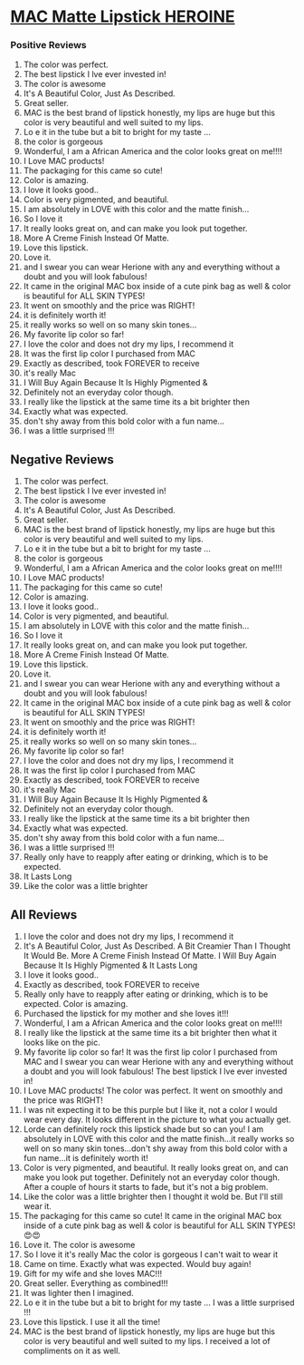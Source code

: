 # [MAC Matte Lipstick HEROINE](https://products.checkmycream.com/products/MAC-Matte-Lipstick-HEROINE.html)

### Positive Reviews

<ol>
      <li>The color was perfect.  </li>
      <li>The best lipstick I lve ever invested in!</li>
      <li>The color is awesome</li>
      <li>It&#x27;s A Beautiful Color, Just As Described.</li>
      <li>Great seller.</li>
      <li>MAC is the best brand of lipstick honestly, my lips are huge but this color is very beautiful and well suited to my lips.</li>
      <li>Lo e it in the tube but a bit to bright for my taste ...  </li>
      <li>the color is gorgeous</li>
      <li>Wonderful, I am a African America and the color looks great on me!!!!</li>
      <li>I Love MAC products!  </li>
      <li>The packaging for this came so cute!</li>
      <li>Color is amazing.</li>
      <li>I love it looks good..</li>
      <li>Color is very pigmented, and beautiful.</li>
      <li>I am absolutely in LOVE with this color and the matte finish...</li>
      <li>So I love it</li>
      <li>It really looks great on, and can make you look put together.</li>
      <li>More A Creme Finish Instead Of Matte.</li>
      <li>Love this lipstick.</li>
      <li>Love it.</li>
      <li>and I swear you can wear Herione with any and everything without a doubt and you will look fabulous!</li>
      <li>It came in the original MAC box inside of a cute pink bag as well &amp; color is beautiful for ALL SKIN TYPES!</li>
      <li>It went on smoothly and the price was RIGHT!</li>
      <li>it is definitely worth it!</li>
      <li>it really works so well on so many skin tones...</li>
      <li>My favorite lip color so far!</li>
      <li>I love the color and does not dry my lips, I recommend it</li>
      <li>It was the first lip color I purchased from MAC</li>
      <li>Exactly as described, took FOREVER to receive</li>
      <li>it&#x27;s really Mac</li>
      <li>I Will Buy Again Because It Is Highly Pigmented &amp;</li>
      <li>Definitely not an everyday color though.</li>
      <li>I really like the lipstick at the same time its a bit brighter then</li>
      <li>Exactly what was expected.</li>
      <li>don&#x27;t shy away from this bold color with a fun name...</li>
      <li>I was a little surprised !!!</li>
</ol>


<h2>Negative Reviews</h2>
<ol>
<li> The color was perfect.  </li>
<li> The best lipstick I lve ever invested in!</li>
<li> The color is awesome</li>
<li> It&#x27;s A Beautiful Color, Just As Described.</li>
<li> Great seller.</li>
<li> MAC is the best brand of lipstick honestly, my lips are huge but this color is very beautiful and well suited to my lips.</li>
<li> Lo e it in the tube but a bit to bright for my taste ...  </li>
<li> the color is gorgeous</li>
<li> Wonderful, I am a African America and the color looks great on me!!!!</li>
<li> I Love MAC products!  </li>
<li> The packaging for this came so cute!</li>
<li> Color is amazing.</li>
<li> I love it looks good..</li>
<li> Color is very pigmented, and beautiful.</li>
<li> I am absolutely in LOVE with this color and the matte finish...</li>
<li> So I love it</li>
<li> It really looks great on, and can make you look put together.</li>
<li> More A Creme Finish Instead Of Matte.</li>
<li> Love this lipstick.</li>
<li> Love it.</li>
<li> and I swear you can wear Herione with any and everything without a doubt and you will look fabulous!</li>
<li> It came in the original MAC box inside of a cute pink bag as well &amp; color is beautiful for ALL SKIN TYPES!</li>
<li> It went on smoothly and the price was RIGHT!</li>
<li> it is definitely worth it!</li>
<li> it really works so well on so many skin tones...</li>
<li> My favorite lip color so far!</li>
<li> I love the color and does not dry my lips, I recommend it</li>
<li> It was the first lip color I purchased from MAC</li>
<li> Exactly as described, took FOREVER to receive</li>
<li> it&#x27;s really Mac</li>
<li> I Will Buy Again Because It Is Highly Pigmented &amp;</li>
<li> Definitely not an everyday color though.</li>
<li> I really like the lipstick at the same time its a bit brighter then</li>
<li> Exactly what was expected.</li>
<li> don&#x27;t shy away from this bold color with a fun name...</li>
<li> I was a little surprised !!!</li>
<li> Really only have to reapply after eating or drinking, which is to be expected.</li>
<li> It Lasts Long</li>
<li> Like the color was a little brighter</li>
</ol>

<h2>All Reviews</h2>

<ol>
    <li> I love the color and does not dry my lips, I recommend it</li>
    <li> It&#x27;s A Beautiful Color, Just As Described. A Bit Creamier Than I Thought It Would Be. More A Creme Finish Instead Of Matte. I Will Buy Again Because It Is Highly Pigmented &amp; It Lasts Long</li>
    <li> I love it looks good..</li>
    <li> Exactly as described, took FOREVER to receive</li>
    <li> Really only have to reapply after eating or drinking, which is to be expected. Color is amazing.</li>
    <li> Purchased the lipstick for my mother and she loves it!!!</li>
    <li> Wonderful, I am a African America and the color looks great on me!!!!</li>
    <li> I really like the lipstick at the same time its a bit brighter then what it looks like on the pic.</li>
    <li> My favorite lip color so far! It was the first lip color I purchased from MAC and I swear you can wear Herione with any and everything without a doubt and you will look fabulous! The best lipstick I lve ever invested in!</li>
    <li> I Love MAC products!  The color was perfect.  It went on smoothly and the price was RIGHT!</li>
    <li> I was nit expecting it to be this purple but I like it, not a color I would wear every day. It looks different in the picture to what you actually get.</li>
    <li> Lorde can definitely rock this lipstick shade but so can you! I am absolutely in LOVE with this color and the matte finish...it really works so well on so many skin tones...don&#x27;t shy away from this bold color with a fun name...it is definitely worth it!</li>
    <li> Color is very pigmented, and beautiful. It really looks great on, and can make you look put together. Definitely not an everyday color though. After a couple of hours it starts to fade, but it&#x27;s not a big problem.</li>
    <li> Like the color was a little brighter then I thought it wold be. But I&#x27;ll still wear it.</li>
    <li> The packaging for this came so cute! It came in the original MAC box inside of a cute pink bag as well &amp; color is beautiful for ALL SKIN TYPES! 😍😍</li>
    <li> Love it. The color is awesome</li>
    <li> So I love it it&#x27;s really Mac the color is gorgeous I can&#x27;t wait to wear it</li>
    <li> Came on time. Exactly what was expected. Would buy again!</li>
    <li> Gift for my wife and she loves MAC!!!</li>
    <li> Great seller. Everything as combined!!!</li>
    <li> It was lighter then I imagined.</li>
    <li> Lo e it in the tube but a bit to bright for my taste ...  I was a little surprised !!!</li>
    <li> Love this lipstick. I use it all the time!</li>
    <li> MAC is the best brand of lipstick honestly, my lips are huge but this color is very beautiful and well suited to my lips. I received a lot of compliments on it as well.</li>
</ol>




